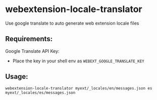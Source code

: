 webextension-locale-translator
========
Use google translate to auto generate web extension locale files


Requirements:
--------
Google Translate API Key:
 * Place the key in your shell env as `WEBEXT_GOOGLE_TRANSLATE_KEY`


Usage:
--------

```shell
webextension-locale-translator myext/_locales/en/messages.json es myext/_locales/es/messages.json
```
